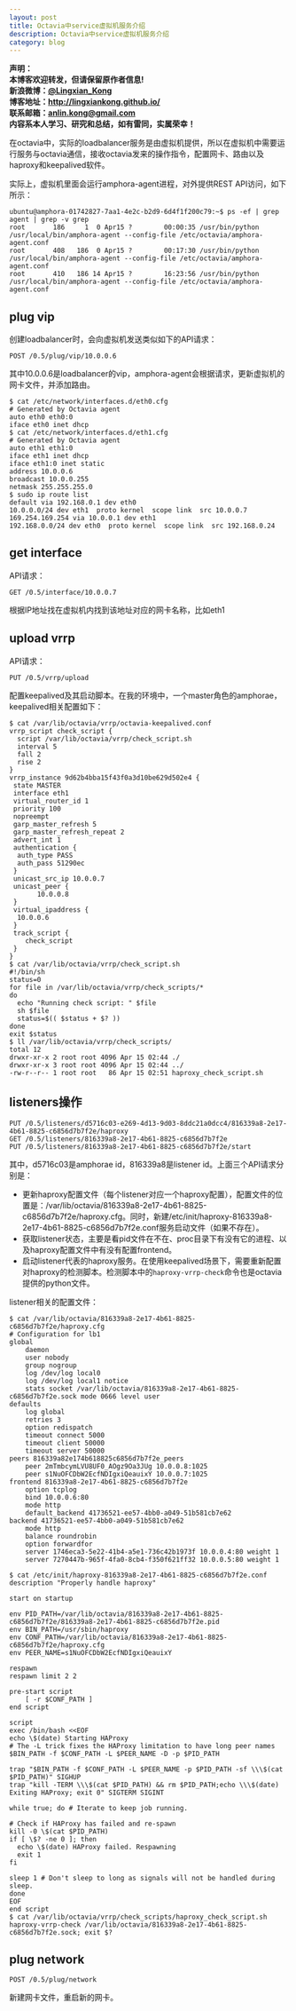 ```yaml
---
layout: post
title: Octavia中service虚拟机服务介绍
description: Octavia中service虚拟机服务介绍
category: blog
---
```


**声明：  
本博客欢迎转发，但请保留原作者信息!  
新浪微博：[@Lingxian_Kong](http://weibo.com/lingxiankong)   
博客地址：<http://lingxiankong.github.io/>  
联系邮箱：<anlin.kong@gmail.com>  
内容系本人学习、研究和总结，如有雷同，实属荣幸！**

在octavia中，实际的loadbalancer服务是由虚拟机提供，所以在虚拟机中需要运行服务与octavia通信，接收octavia发来的操作指令，配置网卡、路由以及haproxy和keepalived软件。

实际上，虚拟机里面会运行amphora-agent进程，对外提供REST API访问，如下所示：

    ubuntu@amphora-01742827-7aa1-4e2c-b2d9-6d4f1f200c79:~$ ps -ef | grep agent | grep -v grep
    root       186     1  0 Apr15 ?        00:00:35 /usr/bin/python /usr/local/bin/amphora-agent --config-file /etc/octavia/amphora-agent.conf
    root       408   186  0 Apr15 ?        00:17:30 /usr/bin/python /usr/local/bin/amphora-agent --config-file /etc/octavia/amphora-agent.conf
    root       410   186 14 Apr15 ?        16:23:56 /usr/bin/python /usr/local/bin/amphora-agent --config-file /etc/octavia/amphora-agent.conf

## plug vip
创建loadbalancer时，会向虚拟机发送类似如下的API请求：

    POST /0.5/plug/vip/10.0.0.6

其中10.0.0.6是loadbalancer的vip，amphora-agent会根据请求，更新虚拟机的网卡文件，并添加路由。

    $ cat /etc/network/interfaces.d/eth0.cfg 
    # Generated by Octavia agent
    auto eth0 eth0:0
    iface eth0 inet dhcp
    $ cat /etc/network/interfaces.d/eth1.cfg 
    # Generated by Octavia agent
    auto eth1 eth1:0
    iface eth1 inet dhcp
    iface eth1:0 inet static
    address 10.0.0.6
    broadcast 10.0.0.255
    netmask 255.255.255.0
    $ sudo ip route list
    default via 192.168.0.1 dev eth0 
    10.0.0.0/24 dev eth1  proto kernel  scope link  src 10.0.0.7 
    169.254.169.254 via 10.0.0.1 dev eth1 
    192.168.0.0/24 dev eth0  proto kernel  scope link  src 192.168.0.24

## get interface
API请求：

    GET /0.5/interface/10.0.0.7

根据IP地址找在虚拟机内找到该地址对应的网卡名称，比如eth1

## upload vrrp
API请求：

    PUT /0.5/vrrp/upload

配置keepalived及其启动脚本。在我的环境中，一个master角色的amphorae，keepalived相关配置如下：

    $ cat /var/lib/octavia/vrrp/octavia-keepalived.conf
    vrrp_script check_script {
      script /var/lib/octavia/vrrp/check_script.sh
      interval 5
      fall 2
      rise 2
    }
    vrrp_instance 9d62b4bba15f43f0a3d10be629d502e4 {
     state MASTER
     interface eth1
     virtual_router_id 1
     priority 100
     nopreempt
     garp_master_refresh 5
     garp_master_refresh_repeat 2
     advert_int 1
     authentication {
      auth_type PASS
      auth_pass 51290ec
     }
     unicast_src_ip 10.0.0.7
     unicast_peer {
           10.0.0.8
     }
     virtual_ipaddress {
      10.0.0.6
     }
     track_script {
        check_script
     }
    }
    $ cat /var/lib/octavia/vrrp/check_script.sh         
    #!/bin/sh
    status=0
    for file in /var/lib/octavia/vrrp/check_scripts/*
    do
      echo "Running check script: " $file
      sh $file
      status=$(( $status + $? ))
    done
    exit $status
    $ ll /var/lib/octavia/vrrp/check_scripts/
    total 12
    drwxr-xr-x 2 root root 4096 Apr 15 02:44 ./
    drwxr-xr-x 3 root root 4096 Apr 15 02:44 ../
    -rw-r--r-- 1 root root   86 Apr 15 02:51 haproxy_check_script.sh   

## listeners操作

    PUT /0.5/listeners/d5716c03-e269-4d13-9d03-8ddc21a0dcc4/816339a8-2e17-4b61-8825-c6856d7b7f2e/haproxy
    GET /0.5/listeners/816339a8-2e17-4b61-8825-c6856d7b7f2e
    PUT /0.5/listeners/816339a8-2e17-4b61-8825-c6856d7b7f2e/start

其中，d5716c03是amphorae id，816339a8是listener id。上面三个API请求分别是：

- 更新haproxy配置文件（每个listener对应一个haproxy配置），配置文件的位置是：/var/lib/octavia/816339a8-2e17-4b61-8825-c6856d7b7f2e/haproxy.cfg。同时，新建/etc/init/haproxy-816339a8-2e17-4b61-8825-c6856d7b7f2e.conf服务启动文件（如果不存在）。
- 获取listener状态，主要是看pid文件在不在、proc目录下有没有它的进程、以及haproxy配置文件中有没有配置frontend。
- 启动listener代表的haproxy服务。在使用keepalived场景下，需要重新配置对haproxy的检测脚本。检测脚本中的`haproxy-vrrp-check`命令也是octavia提供的python文件。

listener相关的配置文件：

    $ cat /var/lib/octavia/816339a8-2e17-4b61-8825-c6856d7b7f2e/haproxy.cfg
    # Configuration for lb1
    global
        daemon
        user nobody
        group nogroup
        log /dev/log local0
        log /dev/log local1 notice
        stats socket /var/lib/octavia/816339a8-2e17-4b61-8825-c6856d7b7f2e.sock mode 0666 level user
    defaults
        log global
        retries 3
        option redispatch
        timeout connect 5000
        timeout client 50000
        timeout server 50000
    peers 816339a82e174b618825c6856d7b7f2e_peers
        peer 2mTmbcymLVU8UF0_AOgz9Oa3JUg 10.0.0.8:1025
        peer s1NuOFCDbW2EcfNDIgxiQeauixY 10.0.0.7:1025
    frontend 816339a8-2e17-4b61-8825-c6856d7b7f2e
        option tcplog
        bind 10.0.0.6:80
        mode http
        default_backend 41736521-ee57-4bb0-a049-51b581cb7e62
    backend 41736521-ee57-4bb0-a049-51b581cb7e62
        mode http
        balance roundrobin
        option forwardfor
        server 1746eca3-5e22-41b4-a5e1-736c42b1973f 10.0.0.4:80 weight 1
        server 7270447b-965f-4fa0-8cb4-f350f621ff32 10.0.0.5:80 weight 1

    $ cat /etc/init/haproxy-816339a8-2e17-4b61-8825-c6856d7b7f2e.conf
    description "Properly handle haproxy"

    start on startup

    env PID_PATH=/var/lib/octavia/816339a8-2e17-4b61-8825-c6856d7b7f2e/816339a8-2e17-4b61-8825-c6856d7b7f2e.pid
    env BIN_PATH=/usr/sbin/haproxy
    env CONF_PATH=/var/lib/octavia/816339a8-2e17-4b61-8825-c6856d7b7f2e/haproxy.cfg
    env PEER_NAME=s1NuOFCDbW2EcfNDIgxiQeauixY

    respawn
    respawn limit 2 2

    pre-start script
        [ -r $CONF_PATH ]
    end script

    script
    exec /bin/bash <<EOF
    echo \$(date) Starting HAProxy
    # The -L trick fixes the HAProxy limitation to have long peer names
    $BIN_PATH -f $CONF_PATH -L $PEER_NAME -D -p $PID_PATH

    trap "$BIN_PATH -f $CONF_PATH -L $PEER_NAME -p $PID_PATH -sf \\\$(cat $PID_PATH)" SIGHUP
    trap "kill -TERM \\\$(cat $PID_PATH) && rm $PID_PATH;echo \\\$(date) Exiting HAProxy; exit 0" SIGTERM SIGINT

    while true; do # Iterate to keep job running.

    # Check if HAProxy has failed and re-spawn
    kill -0 \$(cat $PID_PATH)
    if [ \$? -ne 0 ]; then
      echo \$(date) HAProxy failed. Respawning
      exit 1
    fi

    sleep 1 # Don't sleep to long as signals will not be handled during sleep.
    done
    EOF
    end script
    $ cat /var/lib/octavia/vrrp/check_scripts/haproxy_check_script.sh
    haproxy-vrrp-check /var/lib/octavia/816339a8-2e17-4b61-8825-c6856d7b7f2e.sock; exit $?

## plug network

    POST /0.5/plug/network

新建网卡文件，重启新的网卡。

